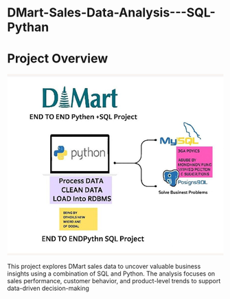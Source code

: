 # DMart-Sales-Data-Analysis---SQL-Pythan 
# Project Overview 

![logo](https://github.com/AadilHussain7/DMart-Sales-Data-Analysis---SQL-Pythan/blob/main/DMart.jpg)

  This project explores DMart sales data to uncover valuable business insights using a combination of SQL and Python. The analysis focuses on sales performance, customer behavior, and product-level trends to support data-driven decision-making
